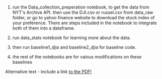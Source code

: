 1. run the Data_collection_preperation notebook, to get the data from NYT's Archive API. then use the DJI.csv or russel.csv from data_raw folder, or go to yahoo finance website to download the stock index of your preference. There are steps included in the notebook to integrate both of them into a dataframe.

2. run data_stats notebook for learning more about the data.

3. then run baseline1_djia and baseline2_djia for baseline code.

4. the rest of the notebooks are for vaious modifications on these baselines

<object data="report.pdf" type="application/pdf" width="100%" height="100%">
  <p>Alternative text - include a link <a href="report.pdf">to the PDF!</a></p>
</object>
